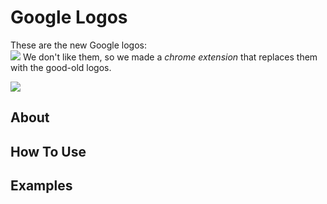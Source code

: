 # Google Logos 
These are the new Google logos:</br>
![](https://raw.githubusercontent.com/sharp30/Google-Logos/main/images/new_logos.jpg)
We don't like them, so we made a *chrome extension* that replaces them with the good-old logos.

![](https://raw.githubusercontent.com/sharp30/Google-Logos/main/images/all_logos.jpg)
## About
## How To Use
## Examples
